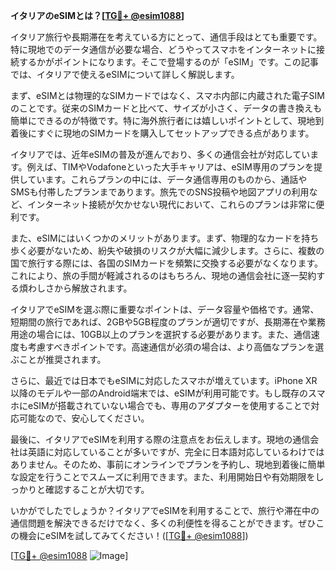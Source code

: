 **イタリアのeSIMとは？[[TG💪+ @esim1088](https://t.me/s/esim1088)]**

イタリア旅行や長期滞在を考えている方にとって、通信手段はとても重要です。特に現地でのデータ通信が必要な場合、どうやってスマホをインターネットに接続するかがポイントになります。そこで登場するのが「eSIM」です。この記事では、イタリアで使えるeSIMについて詳しく解説します。

まず、eSIMとは物理的なSIMカードではなく、スマホ内部に内蔵された電子SIMのことです。従来のSIMカードと比べて、サイズが小さく、データの書き換えも簡単にできるのが特徴です。特に海外旅行者には嬉しいポイントとして、現地到着後にすぐに現地のSIMカードを購入してセットアップできる点があります。

イタリアでは、近年eSIMの普及が進んでおり、多くの通信会社が対応しています。例えば、TIMやVodafoneといった大手キャリアは、eSIM専用のプランを提供しています。これらプランの中には、データ通信専用のものから、通話やSMSも付帯したプランまであります。旅先でのSNS投稿や地図アプリの利用など、インターネット接続が欠かせない現代において、これらのプランは非常に便利です。

また、eSIMにはいくつかのメリットがあります。まず、物理的なカードを持ち歩く必要がないため、紛失や破損のリスクが大幅に減少します。さらに、複数の国で旅行する際には、各国のSIMカードを頻繁に交換する必要がなくなります。これにより、旅の手間が軽減されるのはもちろん、現地の通信会社に逐一契約する煩わしさから解放されます。

イタリアでeSIMを選ぶ際に重要なポイントは、データ容量や価格です。通常、短期間の旅行であれば、2GBや5GB程度のプランが適切ですが、長期滞在や業務用途の場合には、10GB以上のプランを選択する必要があります。また、通信速度も考慮すべきポイントです。高速通信が必須の場合は、より高価なプランを選ぶことが推奨されます。

さらに、最近では日本でもeSIMに対応したスマホが増えています。iPhone XR以降のモデルや一部のAndroid端末では、eSIMが利用可能です。もし既存のスマホにeSIMが搭載されていない場合でも、専用のアダプターを使用することで対応可能なので、安心してください。

最後に、イタリアでeSIMを利用する際の注意点をお伝えします。現地の通信会社は英語に対応していることが多いですが、完全に日本語対応しているわけではありません。そのため、事前にオンラインでプランを予約し、現地到着後に簡単な設定を行うことでスムーズに利用できます。また、利用開始日や有効期限をしっかりと確認することが大切です。

いかがでしたでしょうか？イタリアでeSIMを利用することで、旅行や滞在中の通信問題を解決できるだけでなく、多くの利便性を得ることができます。ぜひこの機会にeSIMを試してみてください！([[TG💪+ @esim1088](https://t.me/s/esim1088)])

[[TG💪+ @esim1088](https://t.me/s/esim1088) ![Image](https://i.postimg.cc/Y0z9fWf4/image.png)]
